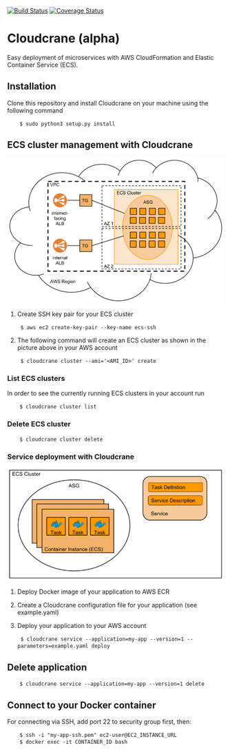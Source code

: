 [![Build Status](https://travis-ci.org/ehartung/cloudcrane.svg?branch=master)](https://travis-ci.org/ehartung/cloudcrane?branch=master)
[![Coverage Status](https://codecov.io/github/ehartung/cloudcrane/coverage.svg?branch=master)](https://codecov.io/github/ehartung/cloudcrane?branch=master)

# Cloudcrane (alpha)
Easy deployment of microservices with AWS CloudFormation and Elastic Container Service (ECS).

## Installation
Clone this repository and install Cloudcrane on your machine using the following command

        $ sudo python3 setup.py install

## ECS cluster management with Cloudcrane
![Cloudcrane ECS cluster setup](cloudcrane-cluster.png)

1. Create SSH key pair for your ECS cluster
 
        $ aws ec2 create-key-pair --key-name ecs-ssh
 
2. The following command will create an ECS cluster as shown in the picture above in your AWS account

        $ cloudcrane cluster --ami='<AMI_ID>' create
        
### List ECS clusters
In order to see the currently running ECS clusters in your account run

        $ cloudcrane cluster list

### Delete ECS cluster

        $ cloudcrane cluster delete


### Service deployment with Cloudcrane
![Cloudcrane ECS service setup](cloudcrane-service.png)

1. Deploy Docker image of your application to AWS ECR
2. Create a Cloudcrane configuration file for your application (see example.yaml)
3. Deploy your application to your AWS account

        $ cloudcrane service --application=my-app --version=1 --parameters=example.yaml deploy
        
## Delete application

        $ cloudcrane service --application=my-app --version=1 delete        
        
## Connect to your Docker container
For connecting via SSH, add port 22 to security group first, then:

        $ ssh -i "my-app-ssh.pem" ec2-user@EC2_INSTANCE_URL
        $ docker exec -it CONTAINER_ID bash
